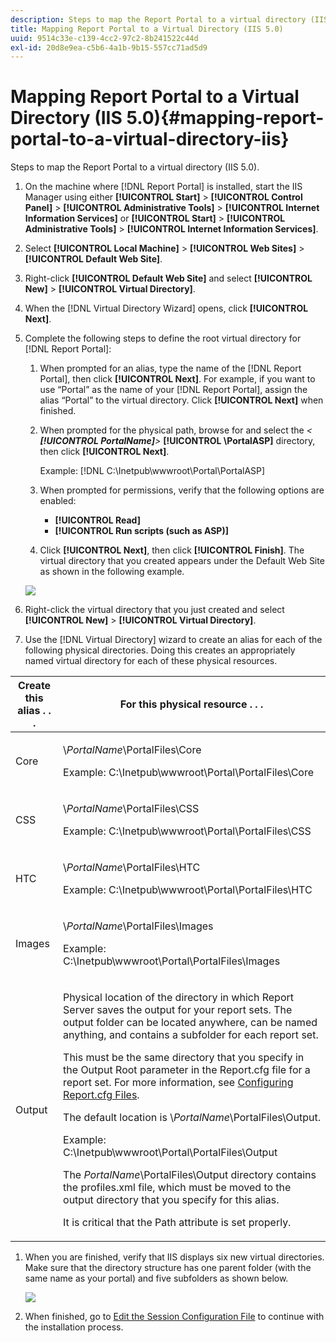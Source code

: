 ```yaml
---
description: Steps to map the Report Portal to a virtual directory (IIS 5.0).
title: Mapping Report Portal to a Virtual Directory (IIS 5.0)
uuid: 9514c33e-c139-4cc2-97c2-8b241522c44d
exl-id: 20d8e9ea-c5b6-4a1b-9b15-557cc71ad5d9
---
```

# Mapping Report Portal to a Virtual Directory (IIS 5.0){#mapping-report-portal-to-a-virtual-directory-iis}

Steps to map the Report Portal to a virtual directory (IIS 5.0).

1. On the machine where [!DNL Report Portal] is installed, start the IIS Manager using either **[!UICONTROL Start]** > **[!UICONTROL Control Panel]** > **[!UICONTROL Administrative Tools]** > **[!UICONTROL Internet Information Services]** or **[!UICONTROL Start]** > **[!UICONTROL Administrative Tools]** > **[!UICONTROL Internet Information Services]**. 

1. Select **[!UICONTROL Local Machine]** > **[!UICONTROL Web Sites]** > **[!UICONTROL Default Web Site]**. 

1. Right-click **[!UICONTROL Default Web Site]** and select **[!UICONTROL New]** > **[!UICONTROL Virtual Directory]**. 

1. When the [!DNL Virtual Directory Wizard] opens, click **[!UICONTROL Next]**. 

1. Complete the following steps to define the root virtual directory for [!DNL Report Portal]:

    1. When prompted for an alias, type the name of the [!DNL Report Portal], then click **[!UICONTROL Next]**. For example, if you want to use “Portal” as the name of your [!DNL Report Portal], assign the alias “Portal” to the virtual directory. Click **[!UICONTROL Next]** when finished. 
    
    1. When prompted for the physical path, browse for and select the *< **[!UICONTROL PortalName]**>* **[!UICONTROL \PortalASP]** directory, then click **[!UICONTROL Next]**.

       Example: [!DNL C:\Inetpub\wwwroot\Portal\PortalASP] 
    
    1. When prompted for permissions, verify that the following options are enabled:

        * **[!UICONTROL Read]** 
        * **[!UICONTROL Run scripts (such as ASP)]**

    1. Click **[!UICONTROL Next]**, then click **[!UICONTROL Finish]**. The virtual directory that you created appears under the Default Web Site as shown in the following example.

   ![](assets/RptPort_scrn_VirDirManual.png)

1. Right-click the virtual directory that you just created and select **[!UICONTROL New]** > **[!UICONTROL Virtual Directory]**. 

1. Use the [!DNL Virtual Directory] wizard to create an alias for each of the following physical directories. Doing this creates an appropriately named virtual directory for each of these physical resources.

<table id="table_B2E04423C20F40CAA8EDA3FCBA210AA2"> 
 <thead> 
  <tr> 
   <th colname="col1" class="entry"> Create this alias . . . </th> 
   <th colname="col2" class="entry"> For this physical resource . . . </th> 
  </tr>
 </thead>
 <tbody> 
  <tr> 
   <td colname="col1"> Core </td> 
   <td colname="col2"> <p>\<i>PortalName</i>\PortalFiles\Core </p> <p>Example: <span class="filepath"> C:\Inetpub\wwwroot\Portal\PortalFiles\Core</span> </p> </td> 
  </tr> 
  <tr> 
   <td colname="col1"> CSS </td> 
   <td colname="col2"> <p>\<i>PortalName</i>\PortalFiles\CSS </p> <p>Example: <span class="filepath"> C:\Inetpub\wwwroot\Portal\PortalFiles\CSS</span> </p> </td> 
  </tr> 
  <tr> 
   <td colname="col1"> HTC </td> 
   <td colname="col2"> <p>\<i>PortalName</i>\PortalFiles\HTC </p> <p>Example: <span class="filepath"> C:\Inetpub\wwwroot\Portal\PortalFiles\HTC</span> </p> </td> 
  </tr> 
  <tr> 
   <td colname="col1"> Images </td> 
   <td colname="col2"> <p>\<i>PortalName</i>\PortalFiles\Images </p> <p>Example: <span class="filepath"> C:\Inetpub\wwwroot\Portal\PortalFiles\Images</span> </p> </td> 
  </tr> 
  <tr> 
   <td colname="col1"> Output </td> 
   <td colname="col2"> <p>Physical location of the directory in which <span class="keyword"> Report Server</span> saves the output for your report sets. The output folder can be located anywhere, can be named anything, and contains a subfolder for each report set. </p> <p>This must be the same directory that you specify in the Output Root parameter in the <span class="filepath"> Report.cfg</span> file for a report set. For more information, see <a href="../../../../home/c-rpt-oview/c-admin-rpt/c-config-rpt-files.md#concept-cf4b95344fcb4c8c877db91e5f1d345d"> Configuring Report.cfg Files</a>. </p> <p>The default location is \<i>PortalName</i>\PortalFiles\Output. </p> <p>Example: <span class="filepath"> C:\Inetpub\wwwroot\Portal\PortalFiles\Output</span> </p> <p>The <i>PortalName</i>\PortalFiles\Output directory contains the <span class="filepath"> profiles.xml</span> file, which must be moved to the output directory that you specify for this alias. </p> <p>It is critical that the <span class="wintitle"> Path</span> attribute is set properly. </p> </td> 
  </tr> 
 </tbody> 
</table>

1. When you are finished, verify that IIS displays six new virtual directories. Make sure that the directory structure has one parent folder (with the same name as your portal) and five subfolders as shown below.

   ![](assets/rptPort_scrn_VirDirs_Installed.png)

1. When finished, go to [Edit the Session Configuration File](../../../../home/c-rpt-oview/c-install-rpt-port/t-edit-sess-config-file.md#task-cf11c3a780bd4936afd3f64a6b30afc7) to continue with the installation process.
